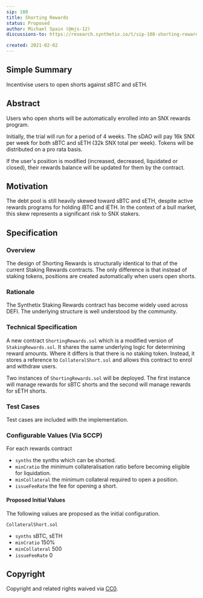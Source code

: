 ```yaml
---
sip: 108
title: Shorting Rewards
status: Proposed
author: Michael Spain (@mjs-12)
discussions-to: https://research.synthetix.io/t/sip-108-shorting-rewards-trial/292

created: 2021-02-02
---
```


<!--You can leave these HTML comments in your merged SIP and delete the visible duplicate text guides, they will not appear and may be helpful to refer to if you edit it again. This is the suggested template for new SIPs. Note that an SIP number will be assigned by an editor. When opening a pull request to submit your SIP, please use an abbreviated title in the filename, `sip-draft_title_abbrev.md`. The title should be 44 characters or less.-->

## Simple Summary
<!--"If you can't explain it simply, you don't understand it well enough." Simply describe the outcome the proposed changes intend to achieve. This should be non-technical and accessible to a casual community member.-->

Incentivise users to open shorts against sBTC and sETH.

## Abstract
<!--A short (~200 word) description of the proposed change, the abstract should clearly describe the proposed change. This is what *will* be done if the SIP is implemented, not *why* it should be done or *how* it will be done. If the SIP proposes deploying a new contract, write, "we propose to deploy a new contract that will do x".-->

Users who open shorts will be automatically enrolled into an SNX rewards program.

Initially, the trial will run for a period of 4 weeks. The sDAO will pay 16k SNX per week for both sBTC and sETH (32k SNX total per week). Tokens will be distributed on a pro rata basis.

If the user's position is modified (increased, decreased, liquidated or closed), their rewards balance will be updated for them by the contract.

## Motivation
<!--This is the problem statement. This is the *why* of the SIP. It should clearly explain *why* the current state of the protocol is inadequate.  It is critical that you explain *why* the change is needed, if the SIP proposes changing how something is calculated, you must address *why* the current calculation is inaccurate or wrong. This is not the place to describe how the SIP will address the issue!-->

The debt pool is still heavily skewed toward sBTC and sETH, despite active rewards programs for holding iBTC and iETH. In the context of a bull market, this skew represents a significant risk to SNX stakers.

## Specification
<!--The specification should describe the syntax and semantics of any new feature, there are five sections
1. Overview
2. Rationale
3. Technical Specification
4. Test Cases
5. Configurable Values
-->

### Overview
<!--This is a high level overview of *how* the SIP will solve the problem. The overview should clearly describe how the new feature will be implemented.-->

The design of Shorting Rewards is structurally identical to that of the current Staking Rewards contracts. The only difference is that instead of staking tokens, positions are created automatically when users open shorts.

### Rationale
<!--This is where you explain the reasoning behind how you propose to solve the problem. Why did you propose to implement the change in this way, what were the considerations and trade-offs. The rationale fleshes out what motivated the design and why particular design decisions were made. It should describe alternate designs that were considered and related work. The rationale may also provide evidence of consensus within the community, and should discuss important objections or concerns raised during discussion.-->

The Synthetix Staking Rewards contract has become widely used across DEFI. The underlying structure is well understood by the community.

### Technical Specification
<!--The technical specification should outline the public API of the changes proposed. That is, changes to any of the interfaces Synthetix currently exposes or the creations of new ones.-->

A new contract `ShortingRewards.sol` which is a modified version of `StakingRewards.sol`. It shares the same underlying logic for determining reward amounts. Where it differs is that there is no staking token. Instead, it stores a reference to `CollateralShort.sol` and allows this contract to enrol and withdraw users.

Two instances of `ShortingRewards.sol` will be deployed. The first instance will manage rewards for sBTC shorts and the second will manage rewards for sETH shorts.

### Test Cases
<!--Test cases for an implementation are mandatory for SIPs but can be included with the implementation..-->

Test cases are included with the implementation.

### Configurable Values (Via SCCP)

For each rewards contract

- `synths` the synths which can be shorted.
- `minCratio` the minimum collateralisation ratio before becoming eligible for liquidation.
- `minCollateral` the minimum collateral required to open a position.
- `issueFeeRate` the fee for opening a short.

#### Proposed Initial Values

The following values are proposed as the initial configuration.

`CollateralShort.sol`

- `synths` sBTC, sETH
- `minCratio` 150%
- `minCollateral` 500
- `issueFeeRate` 0


## Copyright
Copyright and related rights waived via [CC0](https://creativecommons.org/publicdomain/zero/1.0/).

